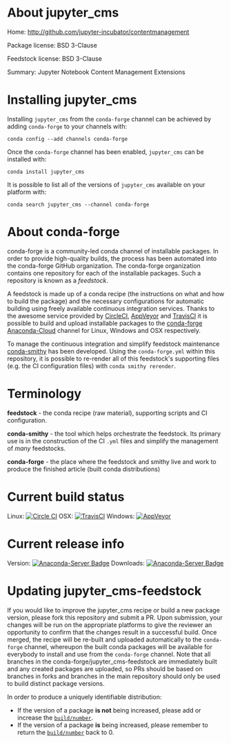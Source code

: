 About jupyter_cms
=================

Home: http://github.com/jupyter-incubator/contentmanagement

Package license: BSD 3-Clause

Feedstock license: BSD 3-Clause

Summary: Jupyter Notebook Content Management Extensions



Installing jupyter_cms
======================

Installing `jupyter_cms` from the `conda-forge` channel can be achieved by adding `conda-forge` to your channels with:

```
conda config --add channels conda-forge
```

Once the `conda-forge` channel has been enabled, `jupyter_cms` can be installed with:

```
conda install jupyter_cms
```

It is possible to list all of the versions of `jupyter_cms` available on your platform with:

```
conda search jupyter_cms --channel conda-forge
```



About conda-forge
=================

conda-forge is a community-led conda channel of installable packages.
In order to provide high-quality builds, the process has been automated into the
conda-forge GitHub organization. The conda-forge organization contains one repository
for each of the installable packages. Such a repository is known as a *feedstock*.

A feedstock is made up of a conda recipe (the instructions on what and how to build
the package) and the necessary configurations for automatic building using freely
available continuous integration services. Thanks to the awesome service provided by
[CircleCI](https://circleci.com/), [AppVeyor](http://www.appveyor.com/)
and [TravisCI](https://travis-ci.org/) it is possible to build and upload installable
packages to the [conda-forge](https://anaconda.org/conda-forge)
[Anaconda-Cloud](http://docs.anaconda.org/) channel for Linux, Windows and OSX respectively.

To manage the continuous integration and simplify feedstock maintenance
[conda-smithy](http://github.com/conda-forge/conda-smithy) has been developed.
Using the ``conda-forge.yml`` within this repository, it is possible to re-render all of
this feedstock's supporting files (e.g. the CI configuration files) with ``conda smithy rerender``.


Terminology
===========

**feedstock** - the conda recipe (raw material), supporting scripts and CI configuration.

**conda-smithy** - the tool which helps orchestrate the feedstock.
                   Its primary use is in the construction of the CI ``.yml`` files
                   and simplify the management of *many* feedstocks.

**conda-forge** - the place where the feedstock and smithy live and work to
                  produce the finished article (built conda distributions)

Current build status
====================

Linux: [![Circle CI](https://circleci.com/gh/conda-forge/jupyter_cms-feedstock.svg?style=shield)](https://circleci.com/gh/conda-forge/jupyter_cms-feedstock)
OSX: [![TravisCI](https://travis-ci.org/conda-forge/jupyter_cms-feedstock.svg?branch=master)](https://travis-ci.org/conda-forge/jupyter_cms-feedstock)
Windows: [![AppVeyor](https://ci.appveyor.com/api/projects/status/github/conda-forge/jupyter_cms-feedstock?svg=True)](https://ci.appveyor.com/project/conda-forge/jupyter-cms-feedstock/branch/master)

Current release info
====================
Version: [![Anaconda-Server Badge](https://anaconda.org/conda-forge/jupyter_cms/badges/version.svg)](https://anaconda.org/conda-forge/jupyter_cms)
Downloads: [![Anaconda-Server Badge](https://anaconda.org/conda-forge/jupyter_cms/badges/downloads.svg)](https://anaconda.org/conda-forge/jupyter_cms)


Updating jupyter_cms-feedstock
==============================

If you would like to improve the jupyter_cms recipe or build a new
package version, please fork this repository and submit a PR. Upon submission,
your changes will be run on the appropriate platforms to give the reviewer an
opportunity to confirm that the changes result in a successful build. Once
merged, the recipe will be re-built and uploaded automatically to the
`conda-forge` channel, whereupon the built conda packages will be available for
everybody to install and use from the `conda-forge` channel.
Note that all branches in the conda-forge/jupyter_cms-feedstock are
immediately built and any created packages are uploaded, so PRs should be based
on branches in forks and branches in the main repository should only be used to
build distinct package versions.

In order to produce a uniquely identifiable distribution:
 * If the version of a package **is not** being increased, please add or increase
   the [``build/number``](http://conda.pydata.org/docs/building/meta-yaml.html#build-number-and-string).
 * If the version of a package **is** being increased, please remember to return
   the [``build/number``](http://conda.pydata.org/docs/building/meta-yaml.html#build-number-and-string)
   back to 0.
